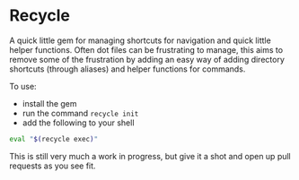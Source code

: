 # Recycle

A quick little gem for managing shortcuts for navigation and quick little helper
functions.  Often dot files can be frustrating to manage, this aims to remove
some of the frustration by adding an easy way of adding directory shortcuts
(through aliases) and helper functions for commands.

To use:

* install the gem
* run the command `recycle init`
* add the following to your shell
```sh
eval "$(recycle exec)"
```

This is still very much a work in progress, but give it a shot and open up pull
requests as you see fit.
